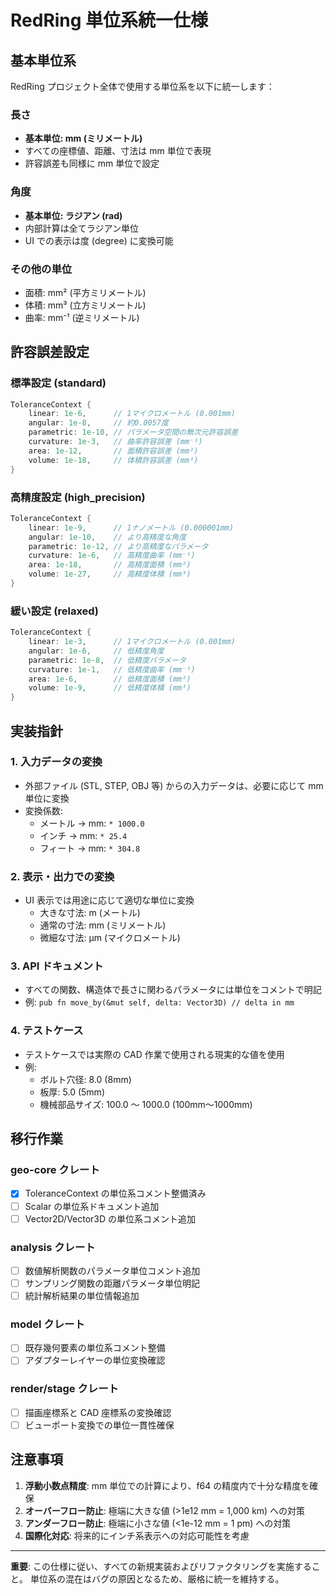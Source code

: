 # RedRing 単位系統一仕様

## 基本単位系

RedRing プロジェクト全体で使用する単位系を以下に統一します：

### 長さ

- **基本単位: mm (ミリメートル)**
- すべての座標値、距離、寸法は mm 単位で表現
- 許容誤差も同様に mm 単位で設定

### 角度

- **基本単位: ラジアン (rad)**
- 内部計算は全てラジアン単位
- UI での表示は度 (degree) に変換可能

### その他の単位

- 面積: mm² (平方ミリメートル)
- 体積: mm³ (立方ミリメートル)
- 曲率: mm⁻¹ (逆ミリメートル)

## 許容誤差設定

### 標準設定 (standard)

```rust
ToleranceContext {
    linear: 1e-6,      // 1マイクロメートル (0.001mm)
    angular: 1e-8,     // 約0.0057度
    parametric: 1e-10, // パラメータ空間の無次元許容誤差
    curvature: 1e-3,   // 曲率許容誤差 (mm⁻¹)
    area: 1e-12,       // 面積許容誤差 (mm²)
    volume: 1e-18,     // 体積許容誤差 (mm³)
}
```

### 高精度設定 (high_precision)

```rust
ToleranceContext {
    linear: 1e-9,      // 1ナノメートル (0.000001mm)
    angular: 1e-10,    // より高精度な角度
    parametric: 1e-12, // より高精度なパラメータ
    curvature: 1e-6,   // 高精度曲率 (mm⁻¹)
    area: 1e-18,       // 高精度面積 (mm²)
    volume: 1e-27,     // 高精度体積 (mm³)
}
```

### 緩い設定 (relaxed)

```rust
ToleranceContext {
    linear: 1e-3,      // 1マイクロメートル (0.001mm)
    angular: 1e-6,     // 低精度角度
    parametric: 1e-8,  // 低精度パラメータ
    curvature: 1e-1,   // 低精度曲率 (mm⁻¹)
    area: 1e-6,        // 低精度面積 (mm²)
    volume: 1e-9,      // 低精度体積 (mm³)
}
```

## 実装指針

### 1. 入力データの変換

- 外部ファイル (STL, STEP, OBJ 等) からの入力データは、必要に応じて mm 単位に変換
- 変換係数:
  - メートル → mm: `* 1000.0`
  - インチ → mm: `* 25.4`
  - フィート → mm: `* 304.8`

### 2. 表示・出力での変換

- UI 表示では用途に応じて適切な単位に変換
  - 大きな寸法: m (メートル)
  - 通常の寸法: mm (ミリメートル)
  - 微細な寸法: μm (マイクロメートル)

### 3. API ドキュメント

- すべての関数、構造体で長さに関わるパラメータには単位をコメントで明記
- 例: `pub fn move_by(&mut self, delta: Vector3D) // delta in mm`

### 4. テストケース

- テストケースでは実際の CAD 作業で使用される現実的な値を使用
- 例:
  - ボルト穴径: 8.0 (8mm)
  - 板厚: 5.0 (5mm)
  - 機械部品サイズ: 100.0 〜 1000.0 (100mm〜1000mm)

## 移行作業

### geo-core クレート

- [x] ToleranceContext の単位系コメント整備済み
- [ ] Scalar の単位系ドキュメント追加
- [ ] Vector2D/Vector3D の単位系コメント追加

### analysis クレート

- [ ] 数値解析関数のパラメータ単位コメント追加
- [ ] サンプリング関数の距離パラメータ単位明記
- [ ] 統計解析結果の単位情報追加

### model クレート

- [ ] 既存幾何要素の単位系コメント整備
- [ ] アダプターレイヤーの単位変換確認

### render/stage クレート

- [ ] 描画座標系と CAD 座標系の変換確認
- [ ] ビューポート変換での単位一貫性確保

## 注意事項

1. **浮動小数点精度**: mm 単位での計算により、f64 の精度内で十分な精度を確保
2. **オーバーフロー防止**: 極端に大きな値 (>1e12 mm = 1,000 km) への対策
3. **アンダーフロー防止**: 極端に小さな値 (<1e-12 mm = 1 pm) への対策
4. **国際化対応**: 将来的にインチ系表示への対応可能性を考慮

---

**重要**: この仕様に従い、すべての新規実装およびリファクタリングを実施すること。
単位系の混在はバグの原因となるため、厳格に統一を維持する。
